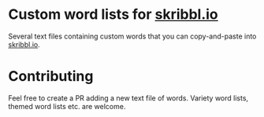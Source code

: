# Custom word lists for [skribbl.io](skribbl.io)
Several text files containing custom words that you can copy-and-paste into [skribbl.io](skribbl.io).

# Contributing
Feel free to create a PR adding a new text file of words. Variety word lists, themed word lists etc. are welcome.
